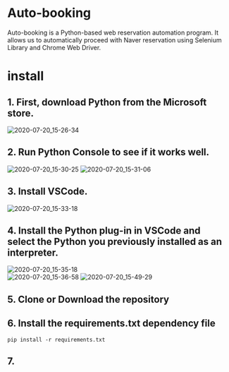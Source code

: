 # Auto-booking

Auto-booking is a Python-based web reservation automation program. It allows us to automatically proceed with Naver reservation using Selenium Library and Chrome Web Driver.

# install

## 1. First, download Python from the Microsoft store.
![2020-07-20_15-26-34](https://user-images.githubusercontent.com/53033449/87906481-a8ddb600-ca9d-11ea-8bab-eb61ba0d8d4d.png)
## 2. Run Python Console to see if it works well.
![2020-07-20_15-30-25](https://user-images.githubusercontent.com/53033449/87906726-2dc8cf80-ca9e-11ea-8641-fc74921781cb.png)
![2020-07-20_15-31-06](https://user-images.githubusercontent.com/53033449/87906673-0b36b680-ca9e-11ea-8f0f-4d130d183377.png)
## 3. Install VSCode.
![2020-07-20_15-33-18](https://user-images.githubusercontent.com/53033449/87906829-5f419b00-ca9e-11ea-8728-92ae73539475.png)
## 4. Install the Python plug-in in VSCode and select the Python you previously installed as an interpreter.
![2020-07-20_15-35-18](https://user-images.githubusercontent.com/53033449/87907004-b182bc00-ca9e-11ea-8be8-89b553a1bca1.png)  
![2020-07-20_15-36-58](https://user-images.githubusercontent.com/53033449/87907174-0c1c1800-ca9f-11ea-8d05-eb2498e16d7e.png)
![2020-07-20_15-49-29](https://user-images.githubusercontent.com/53033449/87907980-a0d34580-caa0-11ea-8842-211b1a51c7fb.png)
## 5. Clone or Download the repository

## 6. Install the **requirements.txt** dependency file
```
pip install -r requirements.txt
```
## 7.